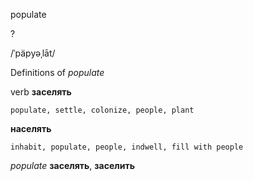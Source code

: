 populate

?

/ˈpäpyəˌlāt/

Definitions of _populate_

verb
**заселять**

    populate, settle, colonize, people, plant
**населять**

    inhabit, populate, people, indwell, fill with people

_populate_
**заселять**, **заселить**